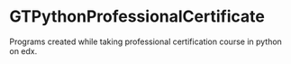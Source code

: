 # GTPythonProfessionalCertificate
Programs created while taking professional certification course in python on edx.
